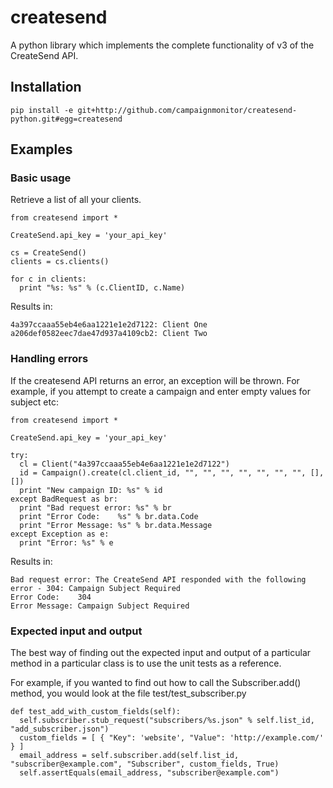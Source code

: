# createsend

A python library which implements the complete functionality of v3 of the CreateSend API.

## Installation

    pip install -e git+http://github.com/campaignmonitor/createsend-python.git#egg=createsend

## Examples

### Basic usage
Retrieve a list of all your clients.

    from createsend import *
    
    CreateSend.api_key = 'your_api_key'

    cs = CreateSend()
    clients = cs.clients()
    
    for c in clients:
      print "%s: %s" % (c.ClientID, c.Name)

Results in:

    4a397ccaaa55eb4e6aa1221e1e2d7122: Client One
    a206def0582eec7dae47d937a4109cb2: Client Two

### Handling errors
If the createsend API returns an error, an exception will be thrown. For example, if you attempt to create a campaign and enter empty values for subject etc:

    from createsend import *

    CreateSend.api_key = 'your_api_key'

    try:
      cl = Client("4a397ccaaa55eb4e6aa1221e1e2d7122")
      id = Campaign().create(cl.client_id, "", "", "", "", "", "", "", [], [])
      print "New campaign ID: %s" % id
    except BadRequest as br:
      print "Bad request error: %s" % br
      print "Error Code:    %s" % br.data.Code
      print "Error Message: %s" % br.data.Message
    except Exception as e:
      print "Error: %s" % e

Results in:

    Bad request error: The CreateSend API responded with the following error - 304: Campaign Subject Required
    Error Code:    304
    Error Message: Campaign Subject Required

### Expected input and output
The best way of finding out the expected input and output of a particular method in a particular class is to use the unit tests as a reference.

For example, if you wanted to find out how to call the Subscriber.add() method, you would look at the file test/test_subscriber.py

    def test_add_with_custom_fields(self):
      self.subscriber.stub_request("subscribers/%s.json" % self.list_id, "add_subscriber.json")
      custom_fields = [ { "Key": 'website', "Value": 'http://example.com/' } ]
      email_address = self.subscriber.add(self.list_id, "subscriber@example.com", "Subscriber", custom_fields, True)
      self.assertEquals(email_address, "subscriber@example.com")

